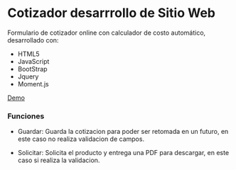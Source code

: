 # Cotizador desarrrollo de Sitio Web

Formulario de cotizador online con calculador de costo automático, desarrollado con:
  
  - HTML5
  - JavaScript
  - BootStrap
  - Jquery
  - Moment.js
  
[Demo](https://lisandroluna.github.io/cotizadorjs/)

### Funciones

- Guardar: Guarda la cotizacion para poder ser retomada en un futuro, en este caso no realiza validacion de campos.

- Solicitar: Solicita el producto y entrega una PDF para descargar, en este caso si realiza la validacion. 
